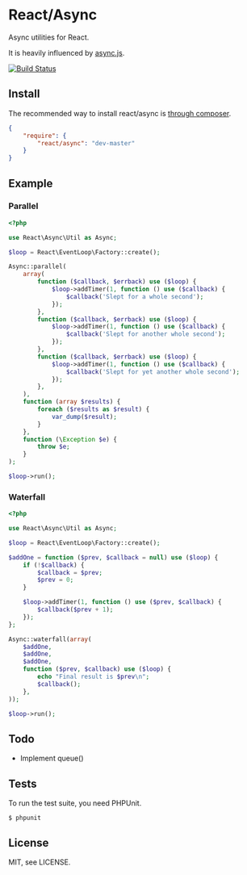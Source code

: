 # React/Async

Async utilities for React.

It is heavily influenced by [async.js](https://github.com/caolan/async).

[![Build Status](https://secure.travis-ci.org/reactphp/async.png?branch=master)](http://travis-ci.org/reactphp/async)

## Install

The recommended way to install react/async is [through composer](http://getcomposer.org).

```JSON
{
    "require": {
        "react/async": "dev-master"
    }
}
```

## Example

### Parallel

```php
<?php

use React\Async\Util as Async;

$loop = React\EventLoop\Factory::create();

Async::parallel(
    array(
        function ($callback, $errback) use ($loop) {
            $loop->addTimer(1, function () use ($callback) {
                $callback('Slept for a whole second');
            });
        },
        function ($callback, $errback) use ($loop) {
            $loop->addTimer(1, function () use ($callback) {
                $callback('Slept for another whole second');
            });
        },
        function ($callback, $errback) use ($loop) {
            $loop->addTimer(1, function () use ($callback) {
                $callback('Slept for yet another whole second');
            });
        },
    ),
    function (array $results) {
        foreach ($results as $result) {
            var_dump($result);
        }
    },
    function (\Exception $e) {
        throw $e;
    }
);

$loop->run();
```

### Waterfall

```php
<?php

use React\Async\Util as Async;

$loop = React\EventLoop\Factory::create();

$addOne = function ($prev, $callback = null) use ($loop) {
    if (!$callback) {
        $callback = $prev;
        $prev = 0;
    }

    $loop->addTimer(1, function () use ($prev, $callback) {
        $callback($prev + 1);
    });
};

Async::waterfall(array(
    $addOne,
    $addOne,
    $addOne,
    function ($prev, $callback) use ($loop) {
        echo "Final result is $prev\n";
        $callback();
    },
));

$loop->run();
```

## Todo

 * Implement queue()

## Tests

To run the test suite, you need PHPUnit.

    $ phpunit

## License

MIT, see LICENSE.
